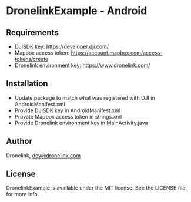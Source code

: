 # DronelinkExample - Android

## Requirements

-   DJISDK key: https://developer.dji.com/
-   Mapbox access token: https://account.mapbox.com/access-tokens/create
-   Dronelink environment key: https://www.dronelink.com/

## Installation

-   Update package to match what was registered with DJI in AndroidManifest.xml
-   Provide DJISDK key in AndroidManifest.xml
-   Provate Mapbox access token in strings.xml
-   Provide Dronelink environment key in MainActivity.java

## Author

Dronelink, dev@dronelink.com

## License

DronelinkExample is available under the MIT license. See the LICENSE file for more info.

